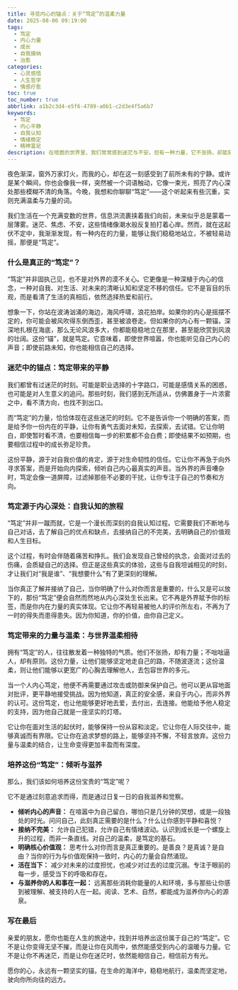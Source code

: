 ```yaml
---
title: 寻觅内心的锚点：关于“笃定”的温柔力量
date: 2025-08-06 09:19:00
tags:
  - 笃定
  - 内心力量
  - 成长
  - 自我接纳
  - 治愈
categories:
  - 心灵感悟
  - 人生哲学
  - 情感疗愈
toc: true
toc_number: true
abbrlink: a1b2c3d4-e5f6-4789-a0b1-c2d3e4f5a6b7
keywords:
  - 笃定
  - 内心平静
  - 自我认知
  - 情绪稳定
  - 精神富足
description: 在喧嚣的世界里，我们常常感到迷茫与不安。但有一种力量，它不张扬，却能穿透迷雾，指引我们前行——那就是内心的笃定。它不是固执，而是深植于灵魂的清醒与温柔。这篇文章，将带你一同感受这份力量，如何在起伏的人生中，成为我们最坚实的依靠。
---
```


夜色渐深，窗外万家灯火，而我的心，却在这一刻感受到了前所未有的宁静。或许是某个瞬间，你也会像我一样，突然被一个词语触动，它像一束光，照亮了内心深处那些模糊不清的角落。今晚，我想和你聊聊“笃定”——这个听起来有些沉重，实则充满温柔与力量的词。

我们生活在一个充满变数的世界，信息洪流裹挟着我们向前，未来似乎总是蒙着一层薄雾。迷茫、焦虑、不安，这些情绪像潮水般反复拍打着心岸。然而，就在这起伏不定中，我渐渐发现，有一种内在的力量，能够让我们稳稳地站立，不被轻易动摇，那便是“笃定”。

### 什么是真正的“笃定”？

“笃定”并非固执己见，也不是对外界的漠不关心。它更像是一种深植于内心的信念，一种对自我、对生活、对未来的清晰认知和坚定不移的信任。它不是盲目的乐观，而是看清了生活的真相后，依然选择热爱和前行。

想象一下，你站在波涛汹涌的海边，海风呼啸，浪花拍岸。如果你的内心是摇摆不定的，你可能会被风吹得东倒西歪，甚至被浪卷走。但如果你的内心有一颗锚，深深地扎根在海底，那么无论风浪多大，你都能稳稳地立在那里，甚至能欣赏到风浪的壮阔。这份“锚”，就是笃定。它意味着，即使世界喧嚣，你也能听见自己内心的声音；即使前路未知，你也能相信自己的选择。

### 迷茫中的锚点：笃定带来的平静

我们都曾有过迷茫的时刻。可能是职业选择的十字路口，可能是感情关系的困惑，也可能是对人生意义的追问。那些时刻，我们感到无所适从，仿佛置身于一片浓雾之中，看不清方向，也找不到出口。

而“笃定”的力量，恰恰体现在这些迷茫的时刻。它不是告诉你一个明确的答案，而是给予你一份内在的平静，让你有勇气去面对未知，去探索，去试错。它让你明白，即使暂时看不清，也要相信每一步的积累都不会白费；即使结果不如预期，也要相信过程中的成长弥足珍贵。

这份平静，源于对自我价值的肯定，源于对生命韧性的信任。它让你不再急于向外寻求答案，而是开始向内探索，倾听自己内心最真实的声音。当外界的声音嘈杂时，笃定会像一道屏障，过滤掉那些不必要的干扰，让你专注于自己的节奏和方向。

### 笃定源于内心深处：自我认知的旅程

“笃定”并非一蹴而就，它是一个漫长而深刻的自我认知过程。它需要我们不断地与自己对话，去了解自己的优点和缺点，去接纳自己的不完美，去明确自己的价值观和人生目标。

这个过程，有时会伴随着痛苦和挣扎。我们会发现自己曾经的执念，会面对过去的伤痛，会质疑自己的选择。但正是这些真实的体验，这些与自我坦诚相见的时刻，才让我们对“我是谁”、“我想要什么”有了更深刻的理解。

当你真正了解并接纳了自己，当你明确了什么对你而言是重要的，什么又是可以放下的，那份“笃定”便会自然而然地从内心深处生长出来。它不再是外界赋予你的标签，而是你内在力量的真实体现。它让你不再轻易被他人的评价所左右，不再为了一时的得失而患得患失。因为你知道，你的价值，由你自己定义。

### 笃定带来的力量与温柔：与世界温柔相待

拥有“笃定”的人，往往散发着一种独特的气质。他们不张扬，却有力量；不咄咄逼人，却有原则。这份力量，让他们能够坚定地走自己的路，不随波逐流；这份温柔，则让他们能够以更宽广的心胸去理解他人，去包容世界的多元。

当一个人内心笃定，他便不再需要通过攻击或防御来保护自己。他可以更从容地面对批评，更平静地接受挑战。因为他知道，真正的安全感，来自于内心，而非外界的认可。这份笃定，也让他能够更好地去爱，去付出，去连接。他能给予他人稳定的支持，因为他自己就是一座坚实的灯塔。

它让你在面对生活的起伏时，能够保持一份从容和淡定。它让你在人际交往中，能够真诚而有界限。它让你在追求梦想的路上，能够坚持不懈，不轻言放弃。这份力量与温柔的结合，让生命变得更加丰盈而有深度。

### 培养这份“笃定”：倾听与滋养

那么，我们该如何培养这份宝贵的“笃定”呢？

它不是通过刻意追求而得，而是通过日复一日的自我滋养和觉察。

*   **倾听内心的声音：** 在喧嚣中为自己留白，哪怕只是几分钟的冥想，或是一段独处的时光。问问自己，此刻真正需要的是什么？什么让你感到平静和喜悦？
*   **接纳不完美：** 允许自己犯错，允许自己有情绪波动。认识到成长是一个螺旋上升的过程，而非一条直线。对自己的温柔，是笃定的基石。
*   **明确核心价值观：** 思考什么对你而言是真正重要的。是善良？是真诚？是自由？当你的行为与价值观保持一致时，内心的力量会自然涌现。
*   **活在当下：** 减少对未来的过度担忧，也减少对过去的过度沉溺。专注于眼前的每一步，感受当下的呼吸和存在。
*   **与滋养你的人和事在一起：** 远离那些消耗你能量的人和环境，多与那些让你感到被理解、被支持的人在一起。阅读、艺术、自然，都能成为滋养你内心的源泉。

### 写在最后

亲爱的朋友，愿你也能在人生的旅途中，找到并培养出这份属于自己的“笃定”。它不是让你变得无坚不摧，而是让你在风雨中，依然能感受到内心的温暖与力量。它不是让你不再迷茫，而是让你在迷茫时，依然能相信自己，相信前方有光。

愿你的心，永远有一颗坚实的锚，在生命的海洋中，稳稳地航行，温柔而坚定地，驶向你所向往的远方。